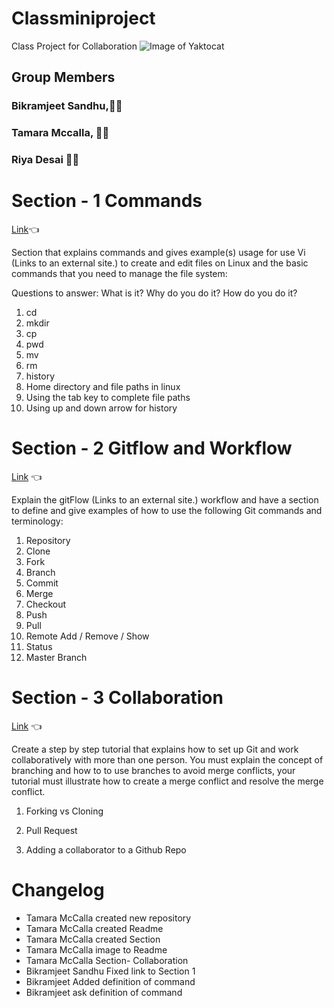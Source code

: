 # Classminiproject
Class Project for Collaboration
![Image of Yaktocat](https://octodex.github.com/images/filmtocat.png)
## Group Members
### Bikramjeet Sandhu,:man_student:
### Tamara Mccalla, :woman_student:
### Riya Desai :man_student:

# Section - 1 Commands 
[Link](https://github.com/tmccalla777/RBTminiproject--Fall-2019/blob/master/viCommands.md):point_left:

Section that explains commands and gives example(s) usage for use Vi (Links to an external site.) to create and edit files on Linux and the basic commands that you need to manage the file system:

Questions to answer: What is it? Why do you do it? How do you do it?

1. cd
2. mkdir
3. cp
4. pwd
5. mv
6. rm
7. history
8. Home directory and file paths in linux
9. Using the tab key to complete file paths
10. Using up and down arrow for history

# Section - 2 Gitflow and Workflow 
[Link](https://github.com/tmccalla777/RBTminiproject--Fall-2019/blob/master/Section%20-%202%20Gitflow%20and%20Workflow.md) :point_left:

Explain the gitFlow (Links to an external site.) workflow and have a section to define and give examples of how to use the following Git commands and terminology:

1. Repository
2. Clone
3. Fork
4. Branch
5. Commit
6. Merge
7. Checkout
8. Push
9. Pull
10. Remote Add / Remove / Show
11. Status
12. Master Branch

# Section - 3 Collaboration
[Link](https://github.com/tmccalla777/RBTminiproject--Fall-2019/blob/master/collaboration.md) :point_left:

Create a step by step tutorial that explains how to set up Git and work collaboratively with more than one person.  You must explain the concept of branching and how to to use branches to avoid merge conflicts, your tutorial must illustrate how to create a merge conflict and resolve the merge conflict.   

1. Forking vs Cloning

2. Pull Request

3.  Adding a collaborator to a Github Repo


# Changelog
- Tamara McCalla created new repository
- Tamara McCalla created Readme
- Tamara McCalla created Section
- Tamara McCalla image to Readme
- Tamara McCalla Section- Collaboration
- Bikramjeet Sandhu Fixed link to Section 1
- Bikramjeet Added definition of command
- Bikramjeet ask definition of command

